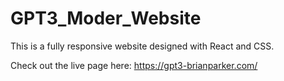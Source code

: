 # GPT3_Moder_Website

This is a fully responsive website designed with React and CSS.

Check out the live page here: https://gpt3-brianparker.com/
